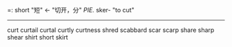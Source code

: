 =: short "短" <- "切开，分"
*PIE.* sker- "to cut"

---
curt
curtail
curtal
curtly
curtness
shred
scabbard
scar
scarp
share
sharp
shear
shirt
short
skirt
